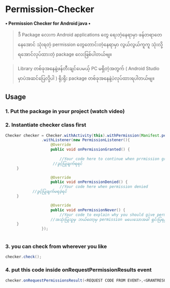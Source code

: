 # Permission-Checker
**• Permission Checker for Android java •**
> ဒီ Package လေးက Android applications တွေ ရေးတဲ့နေရာမှာ ဖန်တရာတေနေအောင် သုံးရတဲ့ permission တွေတောင်းတဲ့နေရာမှာ လွယ်လွယ်ကူကူ သုံးလို့ရအောင်လုပ်ထားတဲ့ package လေးဖြစ်ပါတယ်ဗျ။

> Library တစ်ခုအနေနဲ့ဖန်တီးချင်ပေမယ့် PC မရှိတဲ့အတွက် ( Android Studio မှာပဲအဆင်ပြေလို့ပါ ) ရိုးရိုး package တစ်ခုအနေနဲ့ပဲလုပ်ထားရပါတယ်ဗျ။

## Usage
### 1. Put the package in your project (watch video) 
### 2. Instantiate checker class first 
```java
Checker checker = Checker.withActivity(this).withPermission(Manifest.permission.ACCESS_FINE_LOCATION).withRequestCode(<REQUEST CODE HERE>)
				.withListener(new PermissionListener(){
					@Override
					public void onPermissionGranted() {
						
						//Your code here to continue when prrmission granted
					 //ခွင့်ပြုချက်ရရင်
     }

					@Override
					public void onPermissionDenied() {
						//Your code here when permission denied
            //ခွင့်ပြုချက်မရခဲ့ရင်
     }

					@Override
					public void onPermissionNever() {
						//Your code to explain why you should give permission when user never allow permission
				    //အသုံးပြုသူမှ ဘယ်တော့မှ permission မပေးသောအခါ ရှင်းပြရန်
     }
				});
				

```
### 3. you can check from wherever you like
```java
checker.check();
```
### 4. put this code inside onRequestPermissionResults event
```java
checker.onRequestPermissionsResult(<REQUEST CODE FROM EVENT>,<GRANTRESULTS FROM EVENT>);
```
